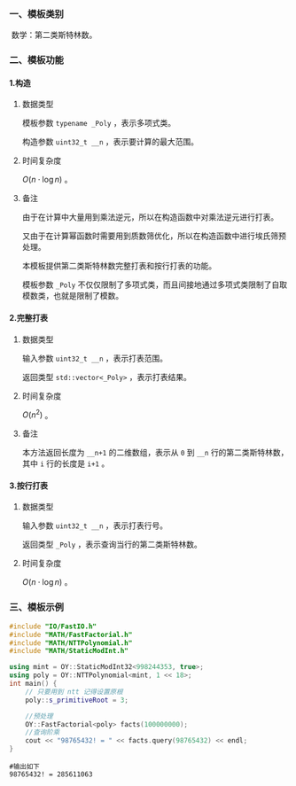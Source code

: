 ### 一、模板类别

​	数学：第二类斯特林数。

### 二、模板功能

#### 1.构造

1. 数据类型

   模板参数 `typename _Poly` ，表示多项式类。

   构造参数 `uint32_t __n` ，表示要计算的最大范围。

2. 时间复杂度

   $O(n\cdot\log n)$ 。

3. 备注

   由于在计算中大量用到乘法逆元，所以在构造函数中对乘法逆元进行打表。
   
   又由于在计算幂函数时需要用到质数筛优化，所以在构造函数中进行埃氏筛预处理。
   
   本模板提供第二类斯特林数完整打表和按行打表的功能。
   
   模板参数 `_Poly` 不仅仅限制了多项式类，而且间接地通过多项式类限制了自取模数类，也就是限制了模数。


#### 2.完整打表

1. 数据类型

   输入参数 `uint32_t __n` ，表示打表范围。

   返回类型 `std::vector<_Poly>` ，表示打表结果。

2. 时间复杂度

   $O(n^2)$ 。
   
3. 备注

   本方法返回长度为 `__n+1` 的二维数组，表示从 `0` 到 `__n` 行的第二类斯特林数，其中 `i` 行的长度是 `i+1` 。

#### 3.按行打表

1. 数据类型

   输入参数 `uint32_t __n` ，表示打表行号。

   返回类型 `_Poly` ，表示查询当行的第二类斯特林数。

2. 时间复杂度

   $O(n\cdot\log n)$ 。

### 三、模板示例

```c++
#include "IO/FastIO.h"
#include "MATH/FastFactorial.h"
#include "MATH/NTTPolynomial.h"
#include "MATH/StaticModInt.h"

using mint = OY::StaticModInt32<998244353, true>;
using poly = OY::NTTPolynomial<mint, 1 << 18>;
int main() {
    // 只要用到 ntt 记得设置原根
    poly::s_primitiveRoot = 3;

    //预处理
    OY::FastFactorial<poly> facts(100000000);
    //查询阶乘
    cout << "98765432! = " << facts.query(98765432) << endl;
}
```

```
#输出如下
98765432! = 285611063

```

